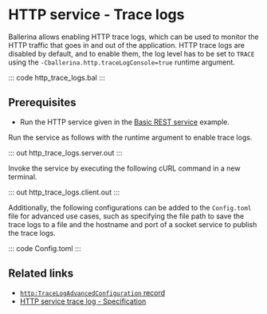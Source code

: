 # HTTP service - Trace logs

Ballerina allows enabling HTTP trace logs, which can be used to monitor the HTTP traffic that goes in and out of the application. HTTP trace logs are disabled by default, and to enable them, the log level has to be set to `TRACE` using the `-Cballerina.http.traceLogConsole=true` runtime argument. 

::: code http_trace_logs.bal :::

## Prerequisites
- Run the HTTP service given in the [Basic REST service](/learn/by-example/http-basic-rest-service/) example.

Run the service as follows with the runtime argument to enable trace logs.

::: out http_trace_logs.server.out :::

Invoke the service by executing the following cURL command in a new terminal.

::: out http_trace_logs.client.out :::

Additionally, the following configurations can be added to the `Config.toml` file for advanced use cases, such as specifying the file path to save the trace logs to a file and the hostname and port of a socket service to publish the trace logs.

::: code Config.toml :::

## Related links
- [`http:TraceLogAdvancedConfiguration` record](https://lib.ballerina.io/ballerina/http/latest/records/TraceLogAdvancedConfiguration)
- [HTTP service trace log - Specification](/spec/http/#823-trace-log)
